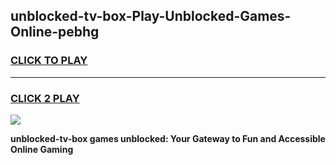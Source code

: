 
## unblocked-tv-box-Play-Unblocked-Games-Online-pebhg
<h3>
<a href="https://premium76.site?title=unblocked-tv-box&ref=25A">CLICK TO PLAY</a></h3>
<hr>

<h3>
<a href="https://premium76.site?title=unblocked-tv-box&ref=25A">CLICK 2 PLAY</a>
  
</h3>

<a href="https://premium76.site?title=unblocked-tv-box&ref=25A"><img src="https://clearcache.store/games.png"></a>


**unblocked-tv-box games unblocked: Your Gateway to Fun and Accessible Online Gaming**

